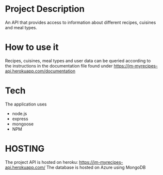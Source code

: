 # Project Description
An API that provides access to information about different recipes, cuisines and meal types.

# How to use it
Recipes, cuisines, meal types and user data can be queried according to the instructions in the documentation file found under https://jm-myrecipes-api.herokuapp.com/documentation

# Tech
The application uses
* node.js
* express
* mongoose
* NPM


# HOSTING
The project API is hosted on heroku: https://jm-myrecipes-api.herokuapp.com/
The database is hosted on Azure using MongoDB
